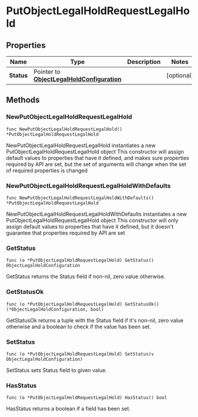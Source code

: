 # PutObjectLegalHoldRequestLegalHold

## Properties

|Name | Type | Description | Notes|
|------------ | ------------- | ------------- | -------------|
|**Status** | Pointer to [**ObjectLegalHoldConfiguration**](ObjectLegalHoldConfiguration.md) |  | [optional] |

## Methods

### NewPutObjectLegalHoldRequestLegalHold

`func NewPutObjectLegalHoldRequestLegalHold() *PutObjectLegalHoldRequestLegalHold`

NewPutObjectLegalHoldRequestLegalHold instantiates a new PutObjectLegalHoldRequestLegalHold object
This constructor will assign default values to properties that have it defined,
and makes sure properties required by API are set, but the set of arguments
will change when the set of required properties is changed

### NewPutObjectLegalHoldRequestLegalHoldWithDefaults

`func NewPutObjectLegalHoldRequestLegalHoldWithDefaults() *PutObjectLegalHoldRequestLegalHold`

NewPutObjectLegalHoldRequestLegalHoldWithDefaults instantiates a new PutObjectLegalHoldRequestLegalHold object
This constructor will only assign default values to properties that have it defined,
but it doesn't guarantee that properties required by API are set

### GetStatus

`func (o *PutObjectLegalHoldRequestLegalHold) GetStatus() ObjectLegalHoldConfiguration`

GetStatus returns the Status field if non-nil, zero value otherwise.

### GetStatusOk

`func (o *PutObjectLegalHoldRequestLegalHold) GetStatusOk() (*ObjectLegalHoldConfiguration, bool)`

GetStatusOk returns a tuple with the Status field if it's non-nil, zero value otherwise
and a boolean to check if the value has been set.

### SetStatus

`func (o *PutObjectLegalHoldRequestLegalHold) SetStatus(v ObjectLegalHoldConfiguration)`

SetStatus sets Status field to given value.

### HasStatus

`func (o *PutObjectLegalHoldRequestLegalHold) HasStatus() bool`

HasStatus returns a boolean if a field has been set.



